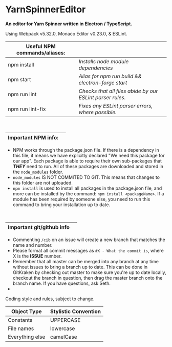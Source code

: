 # YarnSpinnerEditor
**An editor for Yarn Spinner written in Electron / TypeScript.**

Using Webpack v5.32.0, Monaco Editor v0.23.0, & ESLint.

| **Useful NPM commands/aliases:** ||
|---|---|
|npm install|  *Installs node module dependencies*|
|npm start|*Alias for npm run build && electron-forge start*|
|npm run lint| *Checks that all files abide by our ESLint parser rules.*|
|npm run lint-fix|*Fixes any ESLint parser errors, where possible.*|

<br>

| **Important NPM info:** ||
|---|---|
 * NPM works through the package.json file. If there is a dependency in this file, it means we have explicitly declared "We need this package for our app". Each package is able to require their own sub-packages that ***THEY*** need to run. All of these packages are downloaded and stored in the `node_modules` folder.
 * `node_modules` IS NOT COMMITED TO GIT. This means that changes to this folder are not uploaded.
 * `npm install` is used to install all packages in the package.json file, and more can be installed by the command: `npm install <packageName>`. If a module has been required by someone else, you need to run this command to bring your installation up to date.

<br>

|**Important git/github info**||
|--|--|
 * Commenting `/cib` on an issue will create a new branch that matches the name and number.
 * Please format all commit messages as `#X - What the commit is`, where X is the __ISSUE__ number.
 * Remember that all master can be merged into any branch at any time without issues to bring a branch up to date. This can be done in GitKraken by checking out master to make sure you're up to date locally, checkout the branch in question, then drag the master branch onto the branch name. If you have questions, ask Seth.
 * 

Coding style and rules, subject to change.

|  Object Type | Stylistic Convention  | 
|---|---|
| Constants  | UPPERCASE |   
| File names | lowercase  |     
| Everything else  | camelCase  |   

